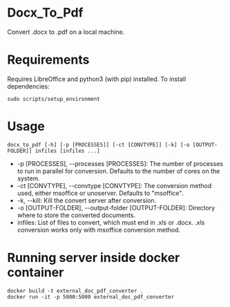 # Docx_To_Pdf
Convert .docx to .pdf on a local machine.

# Requirements
Requires LibreOffice and python3 (with pip) installed.
To install dependencies:

    sudo scripts/setup_environment

# Usage
    docx_to_pdf [-h] [-p [PROCESSES]] [-ct [CONVTYPE]] [-k] [-o [OUTPUT-FOLDER]] infiles [infiles ...]
 - -p [PROCESSES], --processes [PROCESSES]: The number of processes to run in parallel for conversion. Defaults to the number of cores on the system.
 - -ct [CONVTYPE], --convtype [CONVTYPE]: The conversion method used, either msoffice or unoserver. Defaults to "msoffice".
 - -k, --kill: Kill the convert server after conversion.
 - -o [OUTPUT-FOLDER], --output-folder [OUTPUT-FOLDER]: Directory where to store the converted documents.
 - infiles: List of files to convert, which must end in .xls or .docx. .xls conversion works only with msoffice conversion method.

# Running server inside docker container
    docker build -t external_doc_pdf_converter .
    docker run -it -p 5000:5000 external_doc_pdf_converter
